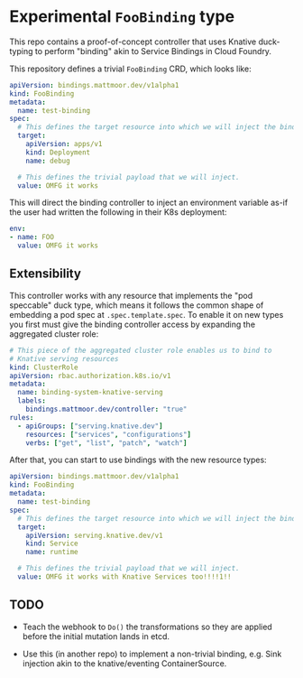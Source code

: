 # Experimental `FooBinding` type

This repo contains a proof-of-concept controller that uses Knative duck-typing
to perform "binding" akin to Service Bindings in Cloud Foundry.

This repository defines a trivial `FooBinding` CRD, which looks like:

```yaml
apiVersion: bindings.mattmoor.dev/v1alpha1
kind: FooBinding
metadata:
  name: test-binding
spec:
  # This defines the target resource into which we will inject the binding.
  target:
    apiVersion: apps/v1
    kind: Deployment
    name: debug

  # This defines the trivial payload that we will inject.
  value: OMFG it works
```

This will direct the binding controller to inject an environment variable as-if
the user had written the following in their K8s deployment:

```yaml
env:
- name: FOO
  value: OMFG it works
```

## Extensibility

This controller works with any resource that implements the "pod speccable" duck
type, which means it follows the common shape of embedding a pod spec at
`.spec.template.spec`.  To enable it on new types you first must give the
binding controller access by expanding the aggregated cluster role:

```yaml
# This piece of the aggregated cluster role enables us to bind to
# Knative serving resources
kind: ClusterRole
apiVersion: rbac.authorization.k8s.io/v1
metadata:
  name: binding-system-knative-serving
  labels:
    bindings.mattmoor.dev/controller: "true"
rules:
  - apiGroups: ["serving.knative.dev"]
    resources: ["services", "configurations"]
    verbs: ["get", "list", "patch", "watch"]
```

After that, you can start to use bindings with the new resource types:

```yaml
apiVersion: bindings.mattmoor.dev/v1alpha1
kind: FooBinding
metadata:
  name: test-binding
spec:
  # This defines the target resource into which we will inject the binding.
  target:
    apiVersion: serving.knative.dev/v1
    kind: Service
    name: runtime

  # This defines the trivial payload that we will inject.
  value: OMFG it works with Knative Services too!!!!1!!
```

## TODO

 - Teach the webhook to `Do()` the transformations so they are applied before
  the initial mutation lands in etcd.

 - Use this (in another repo) to implement a non-trivial binding, e.g. Sink
  injection akin to the knative/eventing ContainerSource.
